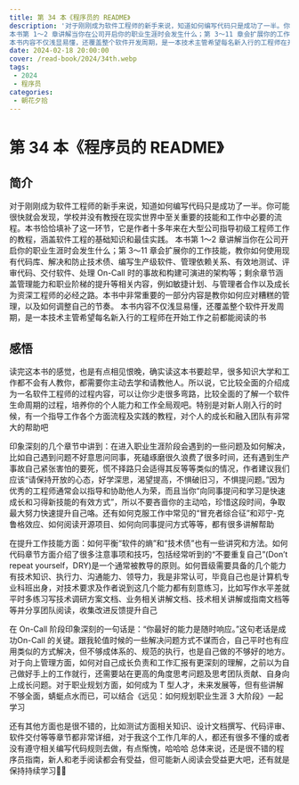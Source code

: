 ```yaml
---
title: 第 34 本《程序员的 README》
description: '对于刚刚成为软件工程师的新手来说，知道如何编写代码只是成功了一半。你可能很快就会发现，学校并没有教授在现实世界中至关重要的技能和工作中必要的流程。本书恰恰填补了这一环节，它是作者十多年来在大型公司指导初级工程师工作的教程，涵盖软件工程的基础知识和最佳实践。
本书第 1～2 章讲解当你在公司开启你的职业生涯时会发生什么；第 3～11 章会扩展你的工作技能，教你如何使用现有代码库、解决和防止技术债、编写生产级软件、管理依赖关系、有效地测试、评审代码、交付软件、处理 On-Call 时的事故和构建可演进的架构等；剩余章节涵盖管理能力和职业阶梯的提升等相关内容，例如敏捷计划、与管理者合作以及成长为资深工程师的必经之路。本书中非常重要的一部分内容是教你如何应对糟糕的管理，以及如何调整自己的节奏。
本书内容不仅浅显易懂，还覆盖整个软件开发周期，是一本技术主管希望每名新入行的工程师在开始工作之前都能阅读的书'
date: 2024-02-18 20:00:00
cover: /read-book/2024/34th.webp
tags:
 - 2024
 - 程序员
categories:
 - 朝花夕拾
---
```

# 第 34 本《程序员的 README》

## 简介
对于刚刚成为软件工程师的新手来说，知道如何编写代码只是成功了一半。你可能很快就会发现，学校并没有教授在现实世界中至关重要的技能和工作中必要的流程。本书恰恰填补了这一环节，它是作者十多年来在大型公司指导初级工程师工作的教程，涵盖软件工程的基础知识和最佳实践。
本书第 1～2 章讲解当你在公司开启你的职业生涯时会发生什么；第 3～11 章会扩展你的工作技能，教你如何使用现有代码库、解决和防止技术债、编写生产级软件、管理依赖关系、有效地测试、评审代码、交付软件、处理 On-Call 时的事故和构建可演进的架构等；剩余章节涵盖管理能力和职业阶梯的提升等相关内容，例如敏捷计划、与管理者合作以及成长为资深工程师的必经之路。本书中非常重要的一部分内容是教你如何应对糟糕的管理，以及如何调整自己的节奏。
本书内容不仅浅显易懂，还覆盖整个软件开发周期，是一本技术主管希望每名新入行的工程师在开始工作之前都能阅读的书

## 感悟
读完这本书的感觉，也是有点相见恨晚，确实读这本书要趁早，很多知识大学和工作都不会有人教你，都需要你主动去学和请教他人。所以说，它比较全面的介绍成为一名软件工程师的过程内容，可以让你少走很多弯路，比较全面的了解一个软件生命周期的过程，培养你的个人能力和工作全局观吧。特别是对新人刚入行的时候，有一个指导工作各个方面流程及实践的教程，对个人的成长和融入团队有非常大的帮助吧

印象深刻的几个章节中讲到：在进入职业生涯阶段会遇到的一些问题及如何解决，比如自己遇到问题不好意思问同事，死磕琢磨很久浪费了很多时间，还有遇到生产事故自己紧张害怕的要死，慌不择路只会适得其反等等类似的情况，作者建议我们应该“请保持开放的心态，好学深思，渴望提高，不惧破旧习，不惧提问题。”因为优秀的工程师通常会以指导和协助他人为荣，而且当你“向同事提问和学习是快速成长和习得新技能的有效方式”，所以不要吝啬你的主动哈，珍惜这段时间，争取最大努力快速提升自己咯。还有如何克服工作中常见的“冒充者综合征”和邓宁-克鲁格效应、如何阅读开源项目、如何向同事提问方式等等，都有很多讲解帮助

在提升工作技能方面：如何平衡“软件的熵”和“技术债”也有一些讲究和方法。如何代码章节方面介绍了很多注意事项和技巧，包括经常听到的“不要重复自己”(Don’t repeat yourself，DRY)是一个通常被教导的原则。如何晋级需要具备的几个能力有技术知识、执行力、沟通能力、领导力，我是非常认可，毕竟自己也是计算机专业科班出身，对技术要求及作者说到这几个能力都有刻意练习，比如写作水平差就平时多练习写技术调研方案文档、业务相关讲解文档、技术相关讲解或指南文档等等并分享团队阅读，收集改进反馈提升自己

在 On-Call 阶段印象深刻的一句话是：“你最好的能力是随时响应。”这句老话是成功On-Call 的关键。跟我轮值时候的一些解决问题方式不谋而合，自己平时也有应用类似的方式解决，但不够成体系的、规范的执行，也是自己做的不够好的地方。对于向上管理方面，如何对自己成长负责和工作汇报有更深刻的理解，之前以为自己做好手上的工作就行，还需要站在更高的角度思考问题及思考团队贡献、自身向上成长问题。对于职业规划方面，如何成为 T 型人才，未来发展等，但有些讲解不够全面，蜻蜓点水而已，可以结合《远见：如何规划职业生涯 3 大阶段》一起学习

还有其他方面也是很不错的，比如测试方面相关知识、设计文档撰写、代码评审、软件交付等等章节都非常详细，对于我这个工作几年的人，都还有很多不懂的或者没有遵守相关编写代码规则去做，有点惭愧，哈哈哈
总体来说，还是很不错的程序员指南，新人和老手阅读都会有受益，但可能新人阅读会受益更大吧，还有就是保持持续学习💪🏻
